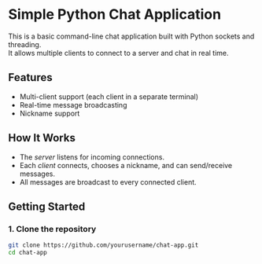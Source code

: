 # Simple Python Chat Application

This is a basic command-line chat application built with Python sockets and threading.  
It allows multiple clients to connect to a server and chat in real time.

## Features

- Multi-client support (each client in a separate terminal)
- Real-time message broadcasting
- Nickname support

## How It Works

- The *server* listens for incoming connections.
- Each *client* connects, chooses a nickname, and can send/receive messages.
- All messages are broadcast to every connected client.

## Getting Started

### 1. Clone the repository

```sh
git clone https://github.com/yourusername/chat-app.git
cd chat-app